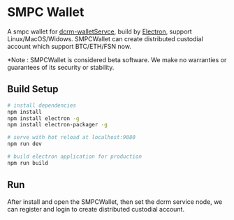 # SMPC Wallet

A smpc wallet for [dcrm-walletServce](https://github.com/fsn-dev/dcrm-walletService), build by [Electron](https://github.com/electron/electron), support Linux/MacOS/Widows. SMPCWallet can create distributed custodial account which support BTC/ETH/FSN now.

*Note : SMPCWallet is considered beta software. We make no warranties or guarantees of its security or stability.

## Build Setup

``` bash
# install dependencies
npm install
npm install electron -g
npm install electron-packager -g

# serve with hot reload at localhost:9080
npm run dev

# build electron application for production
npm run build

```
## Run
After install and open the SMPCWallet, then set the dcrm service node,  we can register and login to create distributed custodial account.
